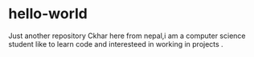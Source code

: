 # hello-world
Just another repository
Ckhar here from nepal,i am a computer science student like to learn code and interesteed in working in projects .
